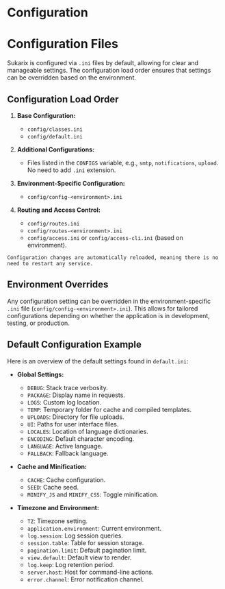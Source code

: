 # Configuration

<!-- toc -->

# Configuration Files

Sukarix is configured via `.ini` files by default, allowing for clear and manageable settings. The configuration load
order ensures that settings can be overridden based on the environment.

## Configuration Load Order

1. **Base Configuration:**
    - `config/classes.ini`
    - `config/default.ini`

2. **Additional Configurations:**
    - Files listed in the `CONFIGS` variable, e.g., `smtp`, `notifications`, `upload`. No need to add `.ini` extension.

3. **Environment-Specific Configuration:**
    - `config/config-<environment>.ini`

4. **Routing and Access Control:**
    - `config/routes.ini`
    - `config/routes-<environment>.ini`
    - `config/access.ini` or `config/access-cli.ini` (based on environment).

```admonish info title="Dynamic reconfiguration"
Configuration changes are automatically reloaded, meaning there is no need to restart any service.
```

## Environment Overrides

Any configuration setting can be overridden in the environment-specific `.ini` file (`config/config-<environment>.ini`).
This allows for tailored configurations depending on whether the application is in development, testing, or production.

## Default Configuration Example

Here is an overview of the default settings found in `default.ini`:

- **Global Settings:**
    - `DEBUG`: Stack trace verbosity.
    - `PACKAGE`: Display name in requests.
    - `LOGS`: Custom log location.
    - `TEMP`: Temporary folder for cache and compiled templates.
    - `UPLOADS`: Directory for file uploads.
    - `UI`: Paths for user interface files.
    - `LOCALES`: Location of language dictionaries.
    - `ENCODING`: Default character encoding.
    - `LANGUAGE`: Active language.
    - `FALLBACK`: Fallback language.

- **Cache and Minification:**
    - `CACHE`: Cache configuration.
    - `SEED`: Cache seed.
    - `MINIFY_JS` and `MINIFY_CSS`: Toggle minification.

- **Timezone and Environment:**
    - `TZ`: Timezone setting.
    - `application.environment`: Current environment.
    - `log.session`: Log session queries.
    - `session.table`: Table for session storage.
    - `pagination.limit`: Default pagination limit.
    - `view.default`: Default view to render.
    - `log.keep`: Log retention period.
    - `server.host`: Host for command-line actions.
    - `error.channel`: Error notification channel.
